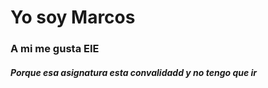 # Yo soy Marcos
### A mi me gusta EIE
##### Porque *esa* **asignatura**  esta ***convalidadd*** y no tengo que ir
